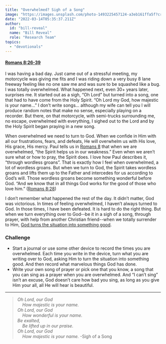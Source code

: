 ```yaml
---
title: "Overwhelmed? Sigh of a Song"
image: "https://images.unsplash.com/photo-1493225457124-a3eb161ffa5f?crop=entropy&cs=srgb&fm=jpg&ixid=Mnw5NjYxfDB8MXxzZWFyY2h8MTB8fFRydXRofGVufDB8fHx8MTYxODIzNjM3Mw&ixlib=rb-1.2.1&q=85"
date: "2022-03-14T05:35:37.211Z"
author:
  id: "bill-reveal"
  name: "Bill Reveal"
  role: "Research Team"
topics:
  - "devotionals"
---
```

#### [Romans 8:26-39][rom8]

I was having a bad day. Just came out of a stressful meeting, my motorcycle was giving me fits and I was riding down a very busy 8 lane freeway feeling like no one saw me and was sure to be squashed like a bug. I was totally overwhelmed. What happened next, even 30+ years later, surprises me. It started out as a sigh, “Oh Lord” but turned into a song, one that had to have come from the Holy Spirit. “Oh Lord my God, how majestic is your name...” I don’t write songs... although my wife can tell you I will produce random notes that make no sense, especially playing on a recorder. But there, on that motorcycle, with semi-trucks surrounding me, no escape, overwhelmed with everything, I sighed out to the Lord and by the Holy Spirit began praying in a new song.

When overwhelmed we need to turn to God. When we confide in Him with all our frustrations, fears, and defeats, He will overwhelm us with His love, His grace, His mercy. Paul tells us in [Romans 8][rom8] that when we are overwhelmed, “the Spirit helps us in our weakness.” Even when we aren’t sure what or how to pray, the Spirit does. I love how Paul describes it, “through wordless groans”. That is exactly how I feel when overwhelmed, a lot of wordless groans. But when we turn to God, the Spirit takes wordless groans and lifts them up to the Father and intercedes for us according to God’s will. Those wordless groans become something wonderful before God. “And we know that in all things God works for the good of those who love him.” ([Romans 8:28][rom828])

I don’t remember what happened the rest of the day. It didn’t matter, God was victorious. In times of feeling overwhelmed, I haven’t always turned to God. In those times, I have been defeated. It is hard to do the right thing. But when we turn everything over to God--be it in a sigh of a song, through prayer, with help from another Christian friend--when we totally surrender to Him, [God turns the situation into something good][rom828].

### Challenge
- Start a journal or use some other device to record the times you are overwhelmed. Each time you write in the device, turn what you are writing over to God, asking Him to turn the situation into something good. And then record what marvelous things God has done.
- Write your own song of prayer or pick one that you know, a song that you can sing as a prayer when you are overwhelmed. And “I can’t sing” isn’t an excuse, God doesn’t care how bad you sing, as long as you give Him your all, all He will hear is beautiful.

----

> _Oh Lord, our God    
&nbsp;&nbsp;&nbsp;&nbsp;How majestic is your name.    
Oh Lord, our God   
&nbsp;&nbsp;&nbsp;&nbsp;How wonderful is your name.    
Be exalted,    
&nbsp;&nbsp;&nbsp;&nbsp;Be lifted up in our praise.    
Oh Lord, our God     
&nbsp;&nbsp;&nbsp;&nbsp;How majestic is your name._ -Sigh of a Song

[rom8]: https://biblehub.com/context/romans/8-26.htm
[rom828]: https://biblehub.com/romans/8-28.htm
